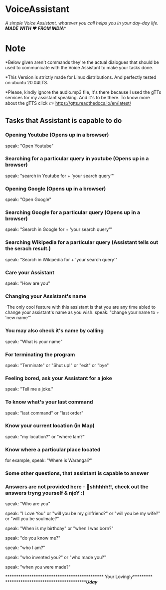 # VoiceAssistant
*A simple Voice Assistant, whatever you call helps you in your day-day life.
************************MADE WITH ❤️ FROM INDIA**************************

# Note
*Below given aren't commands they're the actual dialogues that should be used to communicate with the Voice Assistant to make your tasks done.

*This Version is strictly made for Linux distributions. And perfectly tested on ubuntu 20.04LTS.

*Please, kindly ignore the audio.mp3 file, it's there because I used the gTTs services for my assistant speaking. And it's to be there. To know more about the gTTS click 👉️ https://gtts.readthedocs.io/en/latest/


## Tasks that Assistant is capable to do
### Opening Youtube (Opens up in a browser)
speak: "Open Youtube" 
### Searching for a particular query in youtube (Opens up in a browser)
speak: "search in Youtube for + 'your search query'"
### Opening Google (Opens up in a browser)
speak: "Open Google"
### Searching Google for a particular query (Opens up in a browser)
speak: "Search in Google for + 'your search query'"
### Searching Wikipedia for a particular query (Assistant tells out the serach result.)
speak: "Search in Wikipedia for + 'your search query'"
### Care your Assistant
speak: "How are you"
### Changing your Assistant's name
-The only cool feature with this assistant is that you are any time abled to change your assistant's name as you wish.
speak: "change your name to + 'new name'"
### You may also check it's name by calling
speak: "What is your name"
### For terminating the program
speak: "Terminate" or "Shut up!" or "exit" or "bye"
### Feeling bored, ask your Assistant for a joke
speak: "Tell me a joke."
### To know what's your last command 
speak: "last command" or "last order"
### Know your current location (in Map)
speak: "my location?" or "where Iam?"
### Know where a particular place located
for example, speak: "Where is Warangal?"




### Some other questions, that assistant is capable to answer
### Answers are not provided here - 🤫️shhhhh!!, check out the answers tryng yourself & njoY :)
speak: "Who are you"

speak: "I Love You" or "will you be my girlfriend?" or
       "will you be my wife?" or "will you be soulmate?"   

speak: "When is my birthday" or "when I was born?"

speak: "do you know me?"

speak: "who I am?"

speak: "who invented you?" or "who made you?"

speak: "when you were made?"


********************************************* Your Lovingly*********
**************************************************Uday*************